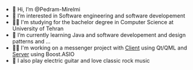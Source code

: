 - 👋 Hi, I’m @Pedram-Mirelmi
- 👀 I’m interested in Software engineering and software developement 
- 👨‍🎓 I'm studying for the bachelor degree in Computer Science at University of Tehran
- 🌱 I’m currently learning Java and software developement and design patterns and ...
- 👨‍💻 I'm working on a messenger project with [Client](https://github.com/Pedram-Mirelmi/PMessenger-Client) using Qt/QML and [Server](https://github.com/Pedram-Mirelmi/PMessenger-Server) using Boost.ASIO 
- 🎸 I also play electric guitar and love classic rock music

<!---
Pedram-Mirelmi/Pedram-Mirelmi is a ✨ special ✨ repository because its `README.md` (this file) appears on your GitHub profile.
You can click the Preview link to take a look at your changes.
--->
